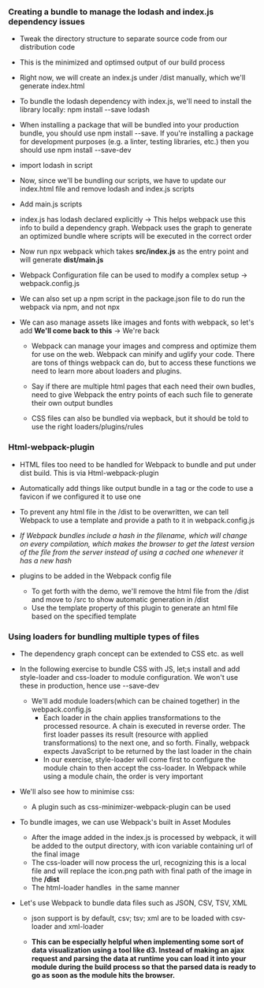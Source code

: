 ### Creating a bundle to manage the lodash and index.js dependency issues
- Tweak the directory structure to separate source code from our distribution code
- This is the minimized and optimsed output of our build process
- Right now, we will create an index.js under /dist manually, which we'll generate index.html 
- To bundle the lodash dependency with index.js, we'll need to install the library locally: npm install --save lodash
- When installing a package that will be bundled into your production bundle, you should use npm install --save. If you're installing a package for development purposes (e.g. a linter, testing libraries, etc.) then you should use npm install --save-dev
- import lodash in script
- Now, since we'll be bundling our scripts, we have to update our index.html file and remove lodash and index.js scripts
- Add main.js scripts
- index.js has lodash declared explicitly -> This helps webpack use this info to build a dependency graph. Webpack uses the graph to generate an optimized bundle where scripts will be executed in the correct order
- Now run npx webpack which takes **src/index.js** as the entry point and will generate **dist/main.js**
- Webpack Configuration file can be used to modify a complex setup -> webpack.config.js
- We can also set up a npm script in the package.json file to do run the webpack via npm, and not npx

- We can aso manage assets like images and fonts with webpack, so let's add **We'll come back to this** -> We're back
    - Webpack can manage your images and compress and optimize them for use on the web. Webpack can minify and uglify your code. There are tons of things webpack can do, but to access these functions we need to learn more about loaders and plugins.

    - Say if there are multiple html pages that each need their own budles, need to give Webpack the entry points of each such file to generate their own output bundles

    - CSS files can also be bundled via wepback, but it should be told to use the right loaders/plugins/rules

### Html-webpack-plugin
- HTML files too need to be handled for Webpack to bundle and put under dist build. This is via Html-webpack-plugin

- Automatically add things like output bundle in a <scipt> tag or the code to use a favicon if we configured it to use one

- To prevent any html file in the /dist to be overwritten, we can tell Webpack to use a template and provide a path to it in webpack.config.js

- *If Webpack bundles include a hash in the filename, which will change on every compilation, which makes the browser to get the latest version of the file from the server instead of using a cached one whenever it has a new hash*

-  plugins to be added in the Webpack config file
    - To get forth with the demo, we'll remove the html file from the /dist and move to /src to show automatic generation in /dist
    - Use the template property of this plugin to generate an html file based on the specified template

### Using loaders for bundling multiple types of files
- The dependency graph concept can be extended to CSS etc. as well

- In the following exercise to bundle CSS with JS, let;s install and add style-loader and css-loader to module configuration. We won't use these in production, hence use --save-dev

    - We'll add module loaders(which can be chained together) in the webpack.config.js
        - Each loader in the chain applies transformations to the processed resource. A chain is executed in reverse order. The first loader passes its result (resource with applied transformations) to the next one, and so forth. Finally, webpack expects JavaScript to be returned by the last loader in the chain
        - In our exercise, style-loader will come first to configure the module chain to then accept the css-loader. In Webpack while using a module chain, the order is very important

- We'll also see how to minimise css:
    - A plugin such as css-minimizer-webpack-plugin can be used

- To bundle images, we can use Webpack's built in Asset Modules
    - After the image added in the index.js is processed by webpack, it will be added to the output directory, with icon variable containing url of the final image
    - The css-loader will now process the url, recognizing this is a local file and will replace the icon.png path with final path of the image in the **/dist**
    - The html-loader handles <img src...> in the same manner

- Let's use Webpack to bundle data files such as JSON, CSV, TSV, XML
    - json support is by default, csv; tsv; xml are to be loaded with csv-loader and xml-loader

    - **This can be especially helpful when implementing some sort of data visualization using a tool like d3. Instead of making an ajax request and parsing the data at runtime you can load it into your module during the build process so that the parsed data is ready to go as soon as the module hits the browser.**

